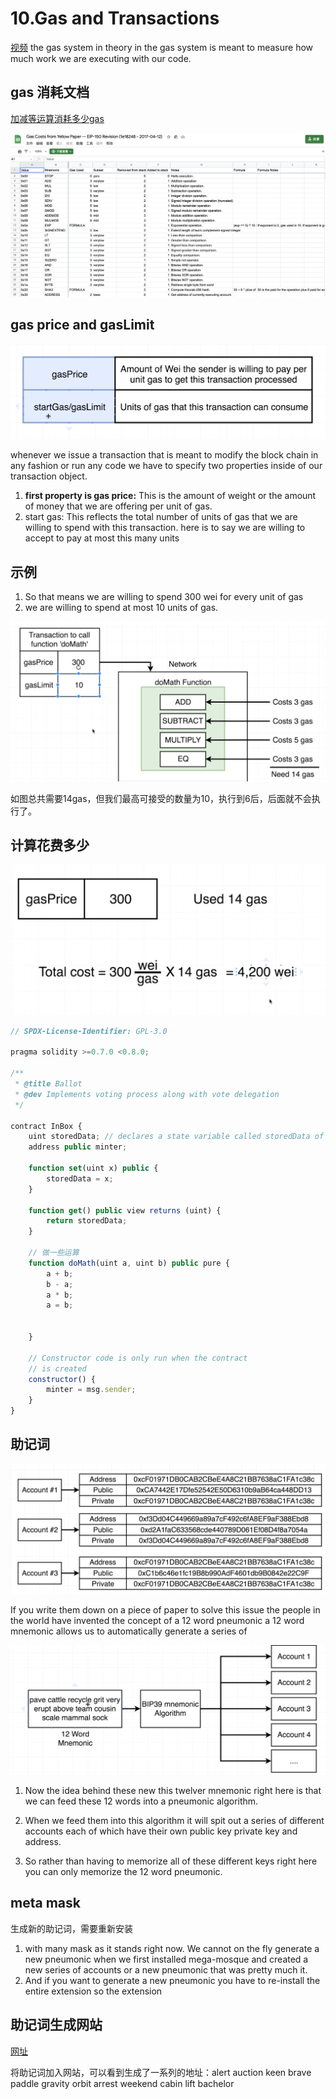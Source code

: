 #  10.Gas and Transactions
[视频](https://www.udemy.com/course/ethereum-and-solidity-the-complete-developers-guide/learn/lecture/9020438#overview)
the gas system in theory in the gas system is meant to measure how much work we are executing with our code.

## gas 消耗文档
[加减等运算消耗多少gas](https://docs.google.com/spreadsheets/d/1n6mRqkBz3iWcOlRem_mO09GtSKEKrAsfO7Frgx18pNU/edit#gid=0)

![img](../image/section1/32.png ':size=600')

##  gas price and gasLimit
![img](../image/section1/33.png ':size=600')

whenever we issue a transaction that is meant to modify the block chain in any fashion or run any code we have to specify two properties inside of our transaction object.

1. **first property is gas price:** This is the amount of weight or the amount of money that we are offering per unit of gas.
2. start gas: This reflects the total number of units of gas that we are willing to spend with this transaction. here is to say we are willing to accept to pay at most this many units
  
## 示例

1. So that means we are willing to spend 300 wei for every unit of gas
2. we are willing to spend at most 10 units of gas.

![img](../image/section1/34.png ':size=600')

如图总共需要14gas，但我们最高可接受的数量为10，执行到6后，后面就不会执行了。



## 计算花费多少
![img](../image/section1/35.png ':size=600')

```javascript
// SPDX-License-Identifier: GPL-3.0

pragma solidity >=0.7.0 <0.8.0;

/** 
 * @title Ballot
 * @dev Implements voting process along with vote delegation
 */

contract InBox {
    uint storedData; // declares a state variable called storedData of type uint (unsigned integer of 256 bits)
    address public minter;

    function set(uint x) public {
        storedData = x;
    }

    function get() public view returns (uint) {
        return storedData;
    }
    
    // 做一些运算
    function doMath(uint a, uint b) public pure {
        a + b;
        b - a;
        a * b;
        a = b;
        
        
    }
    
    // Constructor code is only run when the contract
    // is created
    constructor() {
        minter = msg.sender;
    }
}

```

## 助记词

![img](../image/section1/36.png ':size=600')

If you write them down on a piece of paper to solve this issue the people in the world have invented the concept of a 12 word pneumonic a 12 word mnemonic allows us to automatically generate a series of



![img](../image/section1/37.png ':size=600')

1. Now the idea behind these new this twelver mnemonic right here is that we can feed these 12 words into a pneumonic algorithm.

2. When we feed them into this algorithm it will spit out a series of different accounts each of which have their own public key private key and address.

3. So rather than having to memorize all of these different keys right here you can only memorize the 12 word pneumonic.


## meta mask 
生成新的助记词，需要重新安装
1. with many mask as it stands right now. We cannot on the fly generate a new pneumonic when we first installed mega-mosque and created a new series of accounts or a new pneumonic that was pretty much it.
2. And if you want to generate a new pneumonic you have to re-install the entire extension so the extension


## 助记词生成网站
[网址](https://iancoleman.io/bip39/)

将助记词加入网站，可以看到生成了一系列的地址：alert auction keen brave paddle gravity orbit arrest weekend cabin lift bachelor



